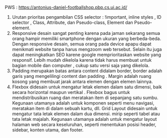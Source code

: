 PWS : https://antonius-daniel-footballshop.pbp.cs.ui.ac.id/

1. Urutan prioritas pengambilan CSS selector : !important, inline styles , ID selector , Class, Attribute, dan Pseudo-class, Element dan Pseudo-element.
2. Responsive desain sangat penting karena pada jaman sekarang semua orang hampir memiliki smartphone dengan ukuran yang berbeda-beda. Dengan responsive desain, semua orang pada device apapu dapat menikmati website tanpa harus mengzoom web tersebut. Selain itu juga dapat meningkatkan SEO karene google memprioritaskan website yang responsif. Lebih mudah dikelola karena tidak harus membuat untuk bagian mobile dan computer , cukup satu versi saja yang dikelola.
3. Padding merupakan batas antara content didalam border, border adalah garis yang mengelilingi content dan padding . Margin adalah ruang kosong yang membuat jarak antara elemen dengan elemen lainnya.
4. Flexbox  didesain untuk mengatur  letak elemen dalam satu dimensi, baik secara horizontal  maupun vertikal . Flexbox bagus untuk mendistribusikan ruang dan meratakan item di sepanjang satu sumbu. Kegunaan utamanya adalah untuk komponen seperti menu navigasi, meratakan item di dalam sebuah kartu, dll. Grid Layout didesain untuk mengatur tata letak elemen dalam dua dimensi. mirip seperti tabel atau tata letak majalah. Kegunaan utamanya adalah untuk mengatur layout halaman web secara keseluruhan, seperti menentukan posisi header, sidebar, konten utama, dan footer.
